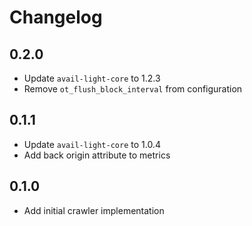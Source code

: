 # Changelog

## 0.2.0

- Update `avail-light-core` to 1.2.3
- Remove `ot_flush_block_interval` from configuration

## 0.1.1

- Update `avail-light-core` to 1.0.4
- Add back origin attribute to metrics

## 0.1.0

- Add initial crawler implementation
